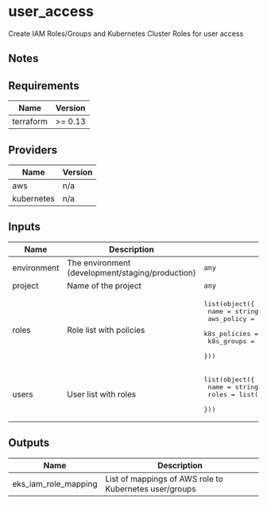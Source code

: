 # user_access

Create IAM Roles/Groups and Kubernetes Cluster Roles for user access

## Notes

<!-- BEGINNING OF PRE-COMMIT-TERRAFORM DOCS HOOK -->
## Requirements

| Name | Version |
|------|---------|
| terraform | >= 0.13 |

## Providers

| Name | Version |
|------|---------|
| aws | n/a |
| kubernetes | n/a |

## Inputs

| Name | Description | Type | Default | Required |
|------|-------------|------|---------|:--------:|
| environment | The environment (development/staging/production) | `any` | n/a | yes |
| project | Name of the project | `any` | n/a | yes |
| roles | Role list with policies | <pre>list(object({<br>    name         = string<br>    aws_policy   = string<br>    k8s_policies = list(map(list(string)))<br>    k8s_groups   = list(string)<br>  }))</pre> | n/a | yes |
| users | User list with roles | <pre>list(object({<br>    name  = string<br>    roles = list(string)<br>  }))</pre> | n/a | yes |

## Outputs

| Name | Description |
|------|-------------|
| eks\_iam\_role\_mapping | List of mappings of AWS role to Kubernetes user/groups |

<!-- END OF PRE-COMMIT-TERRAFORM DOCS HOOK -->
